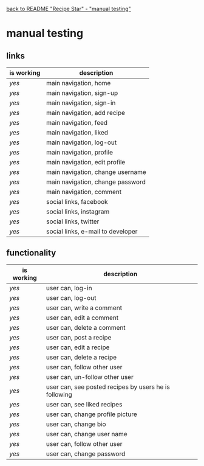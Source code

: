 [back to README "Recipe Star" - "manual testing"](./../README.md#manual-testing)
# manual testing

## links
|is working|description|
| --- | --- |
| *yes* |main navigation, home|
| *yes* |main navigation, sign-up|
| *yes* |main navigation, sign-in|
| *yes* |main navigation, add recipe|
| *yes* |main navigation, feed|
| *yes* |main navigation, liked|
| *yes* |main navigation, log-out|
| *yes* |main navigation, profile|
| *yes* |main navigation, edit profile|
| *yes* |main navigation, change username|
| *yes* |main navigation, change password|
| *yes* |main navigation, comment|
| *yes* |social links, facebook|
| *yes* |social links, instagram|
| *yes* |social links, twitter|
| *yes* |social links, e-mail to developer|

## functionality
|is working|description|
| --- | --- |
| *yes* |user can, log-in|
| *yes* |user can, log-out|
| *yes* |user can, write a comment|
| *yes* |user can, edit a comment|
| *yes* |user can, delete a comment|
| *yes* |user can, post a recipe|
| *yes* |user can, edit a recipe|
| *yes* |user can, delete a recipe|
| *yes* |user can, follow other user|
| *yes* |user can, un-follow other user|
| *yes* |user can, see posted recipes by users he is following|
| *yes* |user can, see liked recipes|
| *yes* |user can, change profile picture|
| *yes* |user can, change bio|
| *yes* |user can, change user name|
| *yes* |user can, follow other user|
| *yes* |user can, change password|